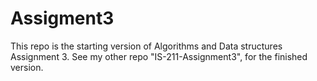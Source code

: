 # Assigment3

This repo is the starting version of Algorithms and Data structures Assignment 3. 
See my other repo "IS-211-Assignment3", for the finished version.
